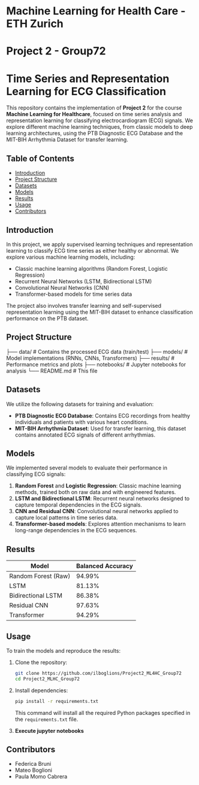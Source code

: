 # Machine Learning for Health Care - ETH Zurich 
# Project 2 - Group72
# Time Series and Representation Learning for ECG Classification

This repository contains the implementation of **Project 2** for the course **Machine Learning for Healthcare**, focused on time series analysis and representation learning for classifying electrocardiogram (ECG) signals. We explore different machine learning techniques, from classic models to deep learning architectures, using the PTB Diagnostic ECG Database and the MIT-BIH Arrhythmia Dataset for transfer learning.

## Table of Contents
- [Introduction](#introduction)
- [Project Structure](#project-structure)
- [Datasets](#datasets)
- [Models](#models)
- [Results](#results)
- [Usage](#usage)
- [Contributors](#contributors)

## Introduction
In this project, we apply supervised learning techniques and representation learning to classify ECG time series as either healthy or abnormal. We explore various machine learning models, including:
- Classic machine learning algorithms (Random Forest, Logistic Regression)
- Recurrent Neural Networks (LSTM, Bidirectional LSTM)
- Convolutional Neural Networks (CNN)
- Transformer-based models for time series data

The project also involves transfer learning and self-supervised representation learning using the MIT-BIH dataset to enhance classification performance on the PTB dataset.

## Project Structure
├── data/ # Contains the processed ECG data (train/test) 
├── models/ # Model implementations (RNNs, CNNs, Transformers) 
├── results/ # Performance metrics and plots 
├── notebooks/ # Jupyter notebooks for analysis 
└── README.md # This file

## Datasets
We utilize the following datasets for training and evaluation:
- **PTB Diagnostic ECG Database**: Contains ECG recordings from healthy individuals and patients with various heart conditions.
- **MIT-BIH Arrhythmia Dataset**: Used for transfer learning, this dataset contains annotated ECG signals of different arrhythmias.

## Models
We implemented several models to evaluate their performance in classifying ECG signals:
1. **Random Forest** and **Logistic Regression**: Classic machine learning methods, trained both on raw data and with engineered features.
2. **LSTM and Bidirectional LSTM**: Recurrent neural networks designed to capture temporal dependencies in the ECG signals.
3. **CNN and Residual CNN**: Convolutional neural networks applied to capture local patterns in time series data.
4. **Transformer-based models**: Explores attention mechanisms to learn long-range dependencies in the ECG sequences.

## Results
| Model                 | Balanced Accuracy |
|-----------------------|-------------------|
| Random Forest (Raw)    | 94.99%            |
| LSTM                  | 81.13%            |
| Bidirectional LSTM     | 86.38%            |
| Residual CNN           | 97.63%            |
| Transformer            | 94.29%            |

## Usage
To train the models and reproduce the results:
1. Clone the repository:
   ```bash
   git clone https://github.com/ilboglions/Project2_ML4HC_Group72
   cd Project2_MLHC_Group72
   ```
2. Install dependencies:
    ```bash
    pip install -r requirements.txt
    ```

    This command will install all the required Python packages specified in the `requirements.txt` file.
   
3. **Execute jupyter notebooks**

## Contributors
- Federica Bruni
- Mateo Boglioni
- Paula Momo Cabrera

